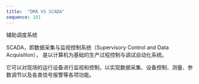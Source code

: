 ```yaml
---
title:  "DMA VS SCADA"
sequence: 101
---
```


辅助调度系统

SCADA，即数据采集与监视控制系统（Supervisory Control and Data Acquisition），
是以计算机为基础的生产过程控制与调试自动化系统。

它可以对现场的运行设备进行监视和控制，以实现数据采集、设备控制、测量、参数调节以及各类信号报警等各项功能。

